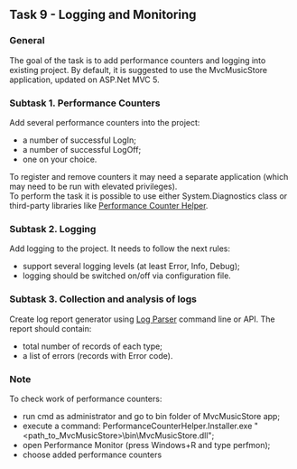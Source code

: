 ## Task 9 - Logging and Monitoring

### General

The goal of the task is to add performance counters and logging into existing project. By default, it is suggested to use the MvcMusicStore application, updated on ASP.Net MVC 5.

### Subtask 1. Performance Counters

Add several performance counters into the project:
+ a number of successful LogIn;
+ a number of successful LogOff;
+ one on your choice.

To register and remove counters it may need a separate application (which may need to be run with elevated privileges).  
To perform the task it is possible to use either System.Diagnostics class or third-party libraries like [Performance Counter Helper](https://perfmoncounterhelper.codeplex.com/).

### Subtask 2. Logging

Add logging to the project. It needs to follow the next rules:
+ support several logging levels (at least Error, Info, Debug);
+ logging should be switched on/off via configuration file.

### Subtask 3. Collection and analysis of logs

Create log report generator using [Log Parser](https://www.microsoft.com/en-us/download/details.aspx?id=24659) command line or API. The report should contain:
+ total number of records of each type;
+ a list of errors (records with Error code).

### Note
To check work of performance counters:
+ run cmd as administrator and go to bin folder of MvcMusicStore app;
+ execute a command: PerformanceCounterHelper.Installer.exe "<path_to_MvcMusicStore>\bin\MvcMusicStore.dll";
+ open Performance Monitor (press Windows+R and type perfmon);
+ choose added performance counters
